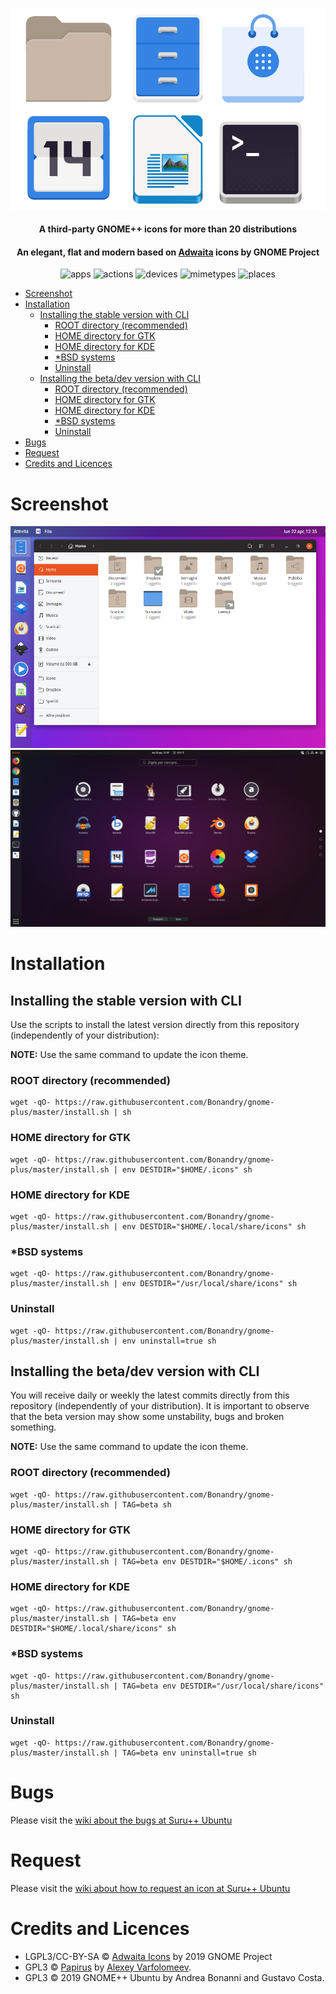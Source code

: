 <p align="center">
    <img src="images/logo.svg" alt="Logotype">
</p>

<h4 align="center">A third-party GNOME++ icons for more than 20 distributions </h4>
<h4 align="center">An elegant, flat and modern based on <a href="https://github.com/GNOME/adwaita-icon-theme">Adwaita</a> icons by GNOME Project</h4>

<p align="center">
  <img alt="apps"       src="https://img.shields.io/badge/apps_icons-2170%2B-3584e4.svg?style=for-the-badge&logo=gnome-new&colorA=a89888" />
  <img alt="actions"    src="https://img.shields.io/badge/actions_icons-920%2B-3584e4.svg?style=for-the-badge&logo=gnome-new&colorA=a89888" />
  <img alt="devices"    src="https://img.shields.io/badge/actions_icons-80%2B-3584e4.svg?style=for-the-badge&logo=gnome-new&colorA=a89888" />
  <img alt="mimetypes"  src="https://img.shields.io/badge/mimetypes_icons-610%2B-3584e4.svg?style=for-the-badge&logo=gnome-new&colorA=a89888" />
  <img alt="places"     src="https://img.shields.io/badge/places_icons-70%2B-3584e4.svg?style=for-the-badge&logo=gnome-new&colorA=a89888" />
</p>

- [Screenshot](#screenshot)
- [Installation](#installation)
  - [Installing the stable version with CLI](#installing-the-stable-version-with-cli)
    - [ROOT directory (recommended)](#root-directory-recommended)
    - [HOME directory for GTK](#home-directory-for-gtk)
    - [HOME directory for KDE](#home-directory-for-kde)
    - [\*BSD systems](#bsd-systems)
    - [Uninstall](#uninstall)
  - [Installing the beta/dev version with CLI](#installing-the-betadev-version-with-cli)
    - [ROOT directory (recommended)](#root-directory-recommended-1)
    - [HOME directory for GTK](#home-directory-for-gtk-1)
    - [HOME directory for KDE](#home-directory-for-kde-1)
    - [\*BSD systems](#bsd-systems-1)
    - [Uninstall](#uninstall-1)
- [Bugs](#bugs)
- [Request](#request)
- [Credits and Licences](#credits-and-licences)

# Screenshot

![Screenshot 1](images/screenshot1.png)
![Screenshot 2](images/screenshot2.png)

# Installation

## Installing the stable version with CLI

Use the scripts to install the latest version directly from this repository (independently of your distribution):

**NOTE:** Use the same command to update the icon theme.

### ROOT directory (recommended)

```
wget -qO- https://raw.githubusercontent.com/Bonandry/gnome-plus/master/install.sh | sh
```

### HOME directory for GTK

```
wget -qO- https://raw.githubusercontent.com/Bonandry/gnome-plus/master/install.sh | env DESTDIR="$HOME/.icons" sh
```

### HOME directory for KDE

```
wget -qO- https://raw.githubusercontent.com/Bonandry/gnome-plus/master/install.sh | env DESTDIR="$HOME/.local/share/icons" sh
```

### \*BSD systems

```
wget -qO- https://raw.githubusercontent.com/Bonandry/gnome-plus/master/install.sh | env DESTDIR="/usr/local/share/icons" sh
```

### Uninstall

```
wget -qO- https://raw.githubusercontent.com/Bonandry/gnome-plus/master/install.sh | env uninstall=true sh
```

## Installing the beta/dev version with CLI

You will receive daily or weekly the latest commits directly from this repository (independently of your distribution). It is important to observe that the beta version may show some unstability, bugs and broken something. 

**NOTE:** Use the same command to update the icon theme.

### ROOT directory (recommended)

```
wget -qO- https://raw.githubusercontent.com/Bonandry/gnome-plus/master/install.sh | TAG=beta sh
```

### HOME directory for GTK

```
wget -qO- https://raw.githubusercontent.com/Bonandry/gnome-plus/master/install.sh | TAG=beta env DESTDIR="$HOME/.icons" sh
```

### HOME directory for KDE

```
wget -qO- https://raw.githubusercontent.com/Bonandry/gnome-plus/master/install.sh | TAG=beta env DESTDIR="$HOME/.local/share/icons" sh
```

### \*BSD systems

```
wget -qO- https://raw.githubusercontent.com/Bonandry/gnome-plus/master/install.sh | TAG=beta env DESTDIR="/usr/local/share/icons" sh
```

### Uninstall

```
wget -qO- https://raw.githubusercontent.com/Bonandry/gnome-plus/master/install.sh | TAG=beta env uninstall=true sh
```
# Bugs

Please visit the [wiki about the bugs at Suru++ Ubuntu](https://github.com/Bonandry/suru-plus-ubuntu/wiki)

# Request

Please visit the [wiki about how to request an icon at Suru++ Ubuntu](https://github.com/Bonandry/suru-plus-ubuntu/wiki/Report)

# Credits and Licences

* LGPL3/CC-BY-SA © <a href="https://github.com/GNOME/adwaita-icon-theme">Adwaita Icons</a> by 2019 GNOME Project
* GPL3 © [Papirus](https://github.com/PapirusDevelopmentTeam/) by [Alexey Varfolomeev](https://github.com/varlesh).
* GPL3 © 2019 GNOME++ Ubuntu by Andrea Bonanni and Gustavo Costa.